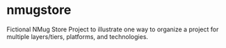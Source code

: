 # nmugstore
Fictional NMug Store Project to illustrate one way to organize a project for multiple layers/tiers, platforms, and technologies.



[GuiLink]: Gui.md